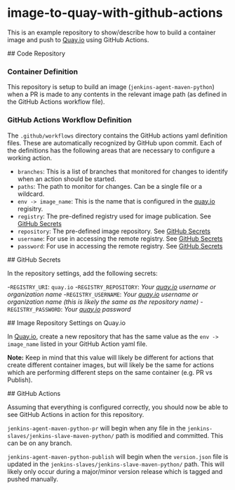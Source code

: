 # image-to-quay-with-github-actions

This is an example repository to show/describe how to build a container image and push to [Quay.io][1] using GitHub Actions.

<a name="code-repository">## Code Repository</a>

### Container Definition
This repository is setup to build an image (`jenkins-agent-maven-python`) when a PR is made to any contents in the relevant image path (as defined in the GitHub Actions workflow file). 

### GitHub Actions Workflow Definition

The `.github/workflows` directory contains the GitHub actions yaml definition files. These are automatically recognized by GitHub upon commit. Each of the definitions has the following areas that are necessary to configure a working action.

- `branches`: This is a list of branches that monitored for changes to identify when an action should be started.
-  `paths`: The path to monitor for changes. Can be a single file or a wildcard.
- `env -> image_name`: This is the name that is configured in the [quay.io][1] regisitry. 
- `registry`: The pre-defined registry used for image publication. See [GitHub Secrets](#github-secrets)
- `repository`: The pre-defined image repository. See [GitHub Secrets](#github-secrets)
- `username`: For use in accessing the remote registry. See [GitHub Secrets](#github-secrets)
- `password`: For use in accessing the remote registry. See [GitHub Secrets](#github-secrets)

<a name="github-secrets">## GitHub Secrets</a>

In the repository settings, add the following secrets:

 -`REGISTRY_URI`: `quay.io`
 -`REGISTRY_REPOSITORY`:  _Your [quay.io][1] username or organization name_
 -`REGISTRY_USERNAME`:  _Your [quay.io][1] username or organization name (this is likely the same as the repository name)_
 -`REGISTRY_PASSWORD`:  _Your [quay.io][1] password_

<a name="image-repository-settings">## Image Repository Settings on Quay.io</a>

In [Quay.io][1], create a new repository that has the same value as the `env -> image_name` listed in your GitHub Action yaml file. 

**Note:** Keep in mind that this value will likely be different for actions that create different container images, but will likely be the same for actions which are performing different steps on the same container (e.g. PR vs Publish).

<a name="github-actions">## GitHub Actions</a>

Assuming that everything is configured correctly, you should now be able to see GitHub Actions in action for this repository.

`jenkins-agent-maven-python-pr` will begin when any file in the `jenkins-slaves/jenkins-slave-maven-python/` path is modified and committed. This can be on any branch.

`jenkins-agent-maven-python-publish` will begin when the `version.json` file is updated in the `jenkins-slaves/jenkins-slave-maven-python/` path. This will likely only occur during a major/minor version release which is tagged and pushed manually.

[1]: https://quay.io
